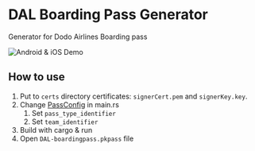# DAL Boarding Pass Generator

Generator for Dodo Airlines Boarding pass

![Android & iOS Demo](demo.jpg)

## How to use

1. Put to `certs` directory certificates: `signerCert.pem` and `signerKey.key`.
2. Change [PassConfig](https://docs.rs/pkpass/latest/pkpass/struct.PassConfig.html) in main.rs
   1. Set `pass_type_identifier`
   2. Set `team_identifier`
3. Build with cargo & run
4. Open `DAL-boardingpass.pkpass` file
